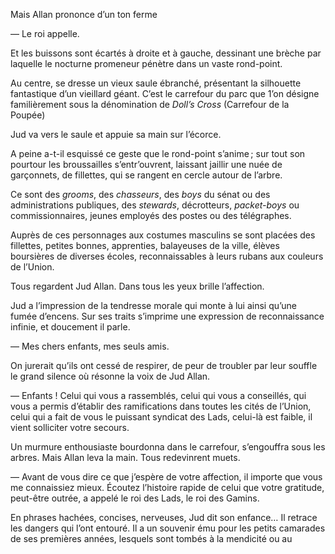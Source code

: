 Mais Allan prononce d’un ton ferme

— Le roi appelle.

Et les buissons sont écartés à droite et à gauche, dessinant une brèche par laquelle le nocturne promeneur pénètre dans un vaste rond-point.

Au centre, se dresse un vieux saule ébranché, présentant la silhouette fantastique d’un vieillard géant. C’est le carrefour du parc que 1’on désigne familièrement sous la dénomination de _Doll’s Cross_ (Carrefour de la Poupée)

Jud va vers le saule et appuie sa main sur l’écorce.

A peine a-t-il esquissé ce geste que le rond-point s’anime ; sur tout son pourtour les broussailles s’entr’ouvrent, laissant jaillir une nuée de garçonnets, de fillettes, qui se rangent en cercle autour de l’arbre.

Ce sont des _grooms_, des _chasseurs_, des _boys_ du sénat ou des administrations publiques, des _stewards_, décrotteurs, _packet-boys_ ou commissionnaires, jeunes employés des postes ou des télégraphes.

Auprès de ces personnages aux costumes masculins se sont placées des fillettes, petites bonnes, apprenties, balayeuses de la ville, élèves boursières de diverses écoles, reconnaissables à leurs rubans aux couleurs de l’Union.

Tous regardent Jud Allan. Dans tous les yeux brille l’affection.

Jud a l’impression de la tendresse morale qui monte à lui ainsi qu’une fumée d’encens. Sur ses traits s’imprime une expression de reconnaissance infinie, et doucement il parle.

— Mes chers enfants, mes seuls amis.

On jurerait qu’ils ont cessé de respirer, de peur de troubler par leur souffle le grand silence où résonne la voix de Jud Allan.

— Enfants ! Celui qui vous a rassemblés, celui qui vous a conseillés, qui vous a permis d’établir des ramifications dans toutes les cités de l’Union, celui qui a fait de vous le puissant syndicat des Lads, celui-là est faible, il vient solliciter votre secours.

Un murmure enthousiaste bourdonna dans le carrefour, s’engouffra sous les arbres. Mais Allan leva la main. Tous redevinrent muets.

— Avant de vous dire ce que j’espère de votre affection, il importe que vous me connaissiez mieux. Écoutez l’histoire rapide de celui que votre gratitude, peut-être outrée, a appelé le roi des Lads, le roi des Gamins.

En phrases hachées, concises, nerveuses, Jud dit son enfance… Il retrace les dangers qui l’ont entouré. Il a un souvenir ému pour les petits camarades de ses premières années, lesquels sont tombés à la mendicité ou au
